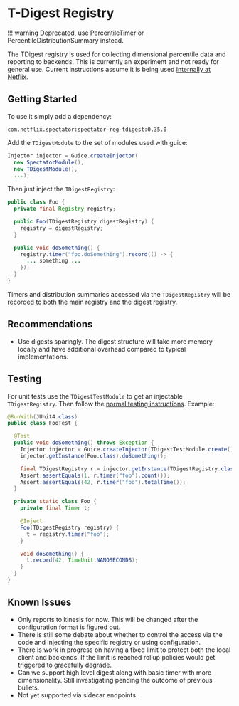 # T-Digest Registry

!!! warning
    Deprecated, use PercentileTimer or PercentileDistributionSummary instead.

The TDigest registry is used for collecting dimensional percentile data and reporting to
backends. This is currently an experiment and not ready for general use. Current instructions
assume it is being used [internally at Netflix](Netflix-Integration).

## Getting Started

To use it simply add a dependency:

```
com.netflix.spectator:spectator-reg-tdigest:0.35.0
```

Add the `TDigestModule` to the set of modules used with guice:

```java
Injector injector = Guice.createInjector(
  new SpectatorModule(),
  new TDigestModule(),
  ...);
```

Then just inject the `TDigestRegistry`:

```java
public class Foo {
  private final Registry registry;

  public Foo(TDigestRegistry digestRegistry) {
    registry = digestRegistry;
  }

  public void doSomething() {
    registry.timer("foo.doSomething").record(() -> {
      ... something ...
    });
  }
}
```

Timers and distribution summaries accessed via the `TDigestRegistry` will be recorded to both
the main registry and the digest registry.

## Recommendations

* Use digests sparingly. The digest structure will take more memory locally and have additional
overhead compared to typical implementations. 

## Testing

For unit tests use the `TDigestTestModule` to get an injectable `TDigestRegistry`. Then follow
the [normal testing instructions](Testing). Example:

```java
@RunWith(JUnit4.class)
public class FooTest {

  @Test
  public void doSomething() throws Exception {
    Injector injector = Guice.createInjector(TDigestTestModule.create());
    injector.getInstance(Foo.class).doSomething();

    final TDigestRegistry r = injector.getInstance(TDigestRegistry.class);
    Assert.assertEquals(1, r.timer("foo").count());
    Assert.assertEquals(42, r.timer("foo").totalTime());
  }

  private static class Foo {
    private final Timer t;

    @Inject
    Foo(TDigestRegistry registry) {
      t = registry.timer("foo");
    }

    void doSomething() {
      t.record(42, TimeUnit.NANOSECONDS);
    }
  }
}
```

## Known Issues

* Only reports to kinesis for now. This will be changed after the configuration format is
  figured out.
* There is still some debate about whether to control the access via the code and injecting
  the specific registry or using configuration. 
* There is work in progress on having a fixed limit to protect both the local client and
  backends. If the limit is reached rollup policies would get triggered to gracefully degrade.
* Can we support high level digest along with basic timer with more dimensionality. Still
  investigating pending the outcome of previous bullets.
* Not yet supported via sidecar endpoints.
